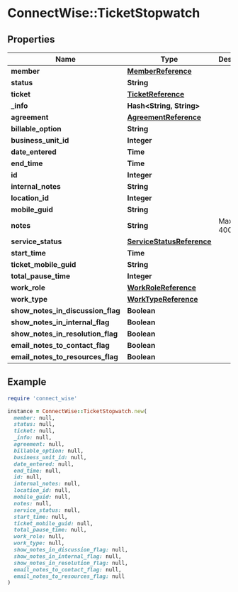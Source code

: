 # ConnectWise::TicketStopwatch

## Properties

| Name | Type | Description | Notes |
| ---- | ---- | ----------- | ----- |
| **member** | [**MemberReference**](MemberReference.md) |  |  |
| **status** | **String** |  |  |
| **ticket** | [**TicketReference**](TicketReference.md) |  |  |
| **_info** | **Hash&lt;String, String&gt;** |  | [optional] |
| **agreement** | [**AgreementReference**](AgreementReference.md) |  | [optional] |
| **billable_option** | **String** |  | [optional] |
| **business_unit_id** | **Integer** |  | [optional] |
| **date_entered** | **Time** |  | [optional] |
| **end_time** | **Time** |  | [optional] |
| **id** | **Integer** |  | [optional] |
| **internal_notes** | **String** |  | [optional] |
| **location_id** | **Integer** |  | [optional] |
| **mobile_guid** | **String** |  | [optional] |
| **notes** | **String** |  Max length: 4000; | [optional] |
| **service_status** | [**ServiceStatusReference**](ServiceStatusReference.md) |  | [optional] |
| **start_time** | **Time** |  | [optional] |
| **ticket_mobile_guid** | **String** |  | [optional] |
| **total_pause_time** | **Integer** |  | [optional] |
| **work_role** | [**WorkRoleReference**](WorkRoleReference.md) |  | [optional] |
| **work_type** | [**WorkTypeReference**](WorkTypeReference.md) |  | [optional] |
| **show_notes_in_discussion_flag** | **Boolean** |  | [optional] |
| **show_notes_in_internal_flag** | **Boolean** |  | [optional] |
| **show_notes_in_resolution_flag** | **Boolean** |  | [optional] |
| **email_notes_to_contact_flag** | **Boolean** |  | [optional] |
| **email_notes_to_resources_flag** | **Boolean** |  | [optional] |

## Example

```ruby
require 'connect_wise'

instance = ConnectWise::TicketStopwatch.new(
  member: null,
  status: null,
  ticket: null,
  _info: null,
  agreement: null,
  billable_option: null,
  business_unit_id: null,
  date_entered: null,
  end_time: null,
  id: null,
  internal_notes: null,
  location_id: null,
  mobile_guid: null,
  notes: null,
  service_status: null,
  start_time: null,
  ticket_mobile_guid: null,
  total_pause_time: null,
  work_role: null,
  work_type: null,
  show_notes_in_discussion_flag: null,
  show_notes_in_internal_flag: null,
  show_notes_in_resolution_flag: null,
  email_notes_to_contact_flag: null,
  email_notes_to_resources_flag: null
)
```

